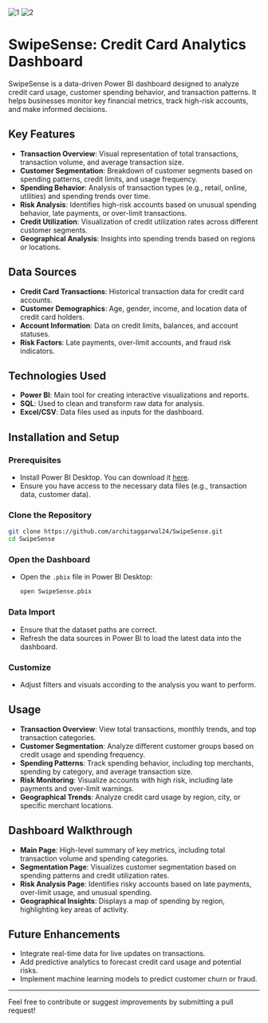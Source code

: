 
![1](https://github.com/user-attachments/assets/44105cd5-6140-457d-b3e1-0774adfaca51)
![2](https://github.com/user-attachments/assets/513b96d8-0882-4333-b7b0-5d353bacd1d6)


# SwipeSense: Credit Card Analytics Dashboard

SwipeSense is a data-driven Power BI dashboard designed to analyze credit card usage, customer spending behavior, and transaction patterns. It helps businesses monitor key financial metrics, track high-risk accounts, and make informed decisions.

## Key Features

- **Transaction Overview**: Visual representation of total transactions, transaction volume, and average transaction size.
- **Customer Segmentation**: Breakdown of customer segments based on spending patterns, credit limits, and usage frequency.
- **Spending Behavior**: Analysis of transaction types (e.g., retail, online, utilities) and spending trends over time.
- **Risk Analysis**: Identifies high-risk accounts based on unusual spending behavior, late payments, or over-limit transactions.
- **Credit Utilization**: Visualization of credit utilization rates across different customer segments.
- **Geographical Analysis**: Insights into spending trends based on regions or locations.

## Data Sources

- **Credit Card Transactions**: Historical transaction data for credit card accounts.
- **Customer Demographics**: Age, gender, income, and location data of credit card holders.
- **Account Information**: Data on credit limits, balances, and account statuses.
- **Risk Factors**: Late payments, over-limit accounts, and fraud risk indicators.


## Technologies Used

- **Power BI**: Main tool for creating interactive visualizations and reports.
- **SQL**: Used to clean and transform raw data for analysis.
- **Excel/CSV**: Data files used as inputs for the dashboard.

## Installation and Setup

### Prerequisites

- Install Power BI Desktop. You can download it [here](https://powerbi.microsoft.com/).
- Ensure you have access to the necessary data files (e.g., transaction data, customer data).

### Clone the Repository

```sh
git clone https://github.com/architaggarwal24/SwipeSense.git
cd SwipeSense
```

### Open the Dashboard

- Open the `.pbix` file in Power BI Desktop:
  
  ```sh
  open SwipeSense.pbix
  ```

### Data Import

- Ensure that the dataset paths are correct.
- Refresh the data sources in Power BI to load the latest data into the dashboard.

### Customize

- Adjust filters and visuals according to the analysis you want to perform.

## Usage

- **Transaction Overview**: View total transactions, monthly trends, and top transaction categories.
- **Customer Segmentation**: Analyze different customer groups based on credit usage and spending frequency.
- **Spending Patterns**: Track spending behavior, including top merchants, spending by category, and average transaction size.
- **Risk Monitoring**: Visualize accounts with high risk, including late payments and over-limit warnings.
- **Geographical Trends**: Analyze credit card usage by region, city, or specific merchant locations.

## Dashboard Walkthrough

- **Main Page**: High-level summary of key metrics, including total transaction volume and spending categories.
- **Segmentation Page**: Visualizes customer segmentation based on spending patterns and credit utilization rates.
- **Risk Analysis Page**: Identifies risky accounts based on late payments, over-limit usage, and unusual spending.
- **Geographical Insights**: Displays a map of spending by region, highlighting key areas of activity.

## Future Enhancements

- Integrate real-time data for live updates on transactions.
- Add predictive analytics to forecast credit card usage and potential risks.
- Implement machine learning models to predict customer churn or fraud.

---

Feel free to contribute or suggest improvements by submitting a pull request!
